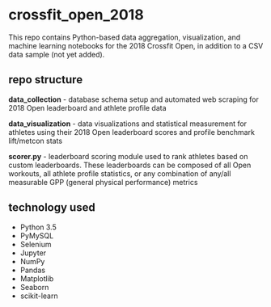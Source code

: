 # crossfit_open_2018
This repo contains Python-based data aggregation, visualization, and machine learning notebooks for the 2018 Crossfit Open, in addition to a CSV data sample (not yet added).

## repo structure
**data_collection** - database schema setup and automated web scraping for 2018 Open leaderboard and athlete profile data

**data_visualization** - data visualizations and statistical measurement for athletes using their 2018 Open leaderboard scores and profile benchmark lift/metcon stats

**scorer.py** - leaderboard scoring module used to rank athletes based on custom leaderboards. These leaderboards can be composed of all Open workouts, all athlete profile statistics, or any combination of any/all measurable GPP (general physical performance) metrics

## technology used
* Python 3.5
* PyMySQL
* Selenium
* Jupyter
* NumPy
* Pandas
* Matplotlib
* Seaborn
* scikit-learn